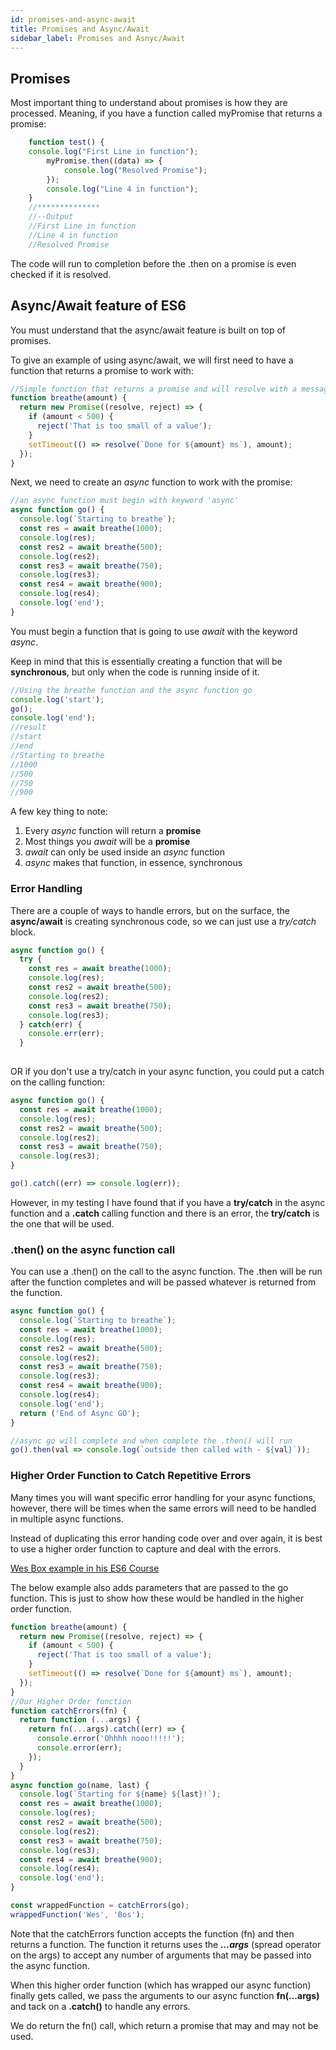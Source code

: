 ```yaml
---
id: promises-and-async-await
title: Promises and Async/Await
sidebar_label: Promises and Asnyc/Await
---
```


## Promises

Most important thing to understand about promises is how they are processed. Meaning, if you have a function called myPromise that returns a promise:

```javascript
	function test() {
	console.log("First Line in function");
		myPromise.then((data) => {
			console.log("Resolved Promise");
		});
		console.log("Line 4 in function");
	}
	//**************
	//--Output
	//First Line in function
	//Line 4 in function
	//Resolved Promise
```

The code will run to completion before the .then on a promise is even checked if it is resolved.

## Async/Await feature of ES6

You must understand that the async/await feature is built on top of promises.

To give an example of using async/await, we will first need to have a function that returns a promise to work with:

```javascript
//Simple function that returns a promise and will resolve with a message in 'amount' of time.
function breathe(amount) {
  return new Promise((resolve, reject) => {
    if (amount < 500) {
      reject('That is too small of a value');
    }
    setTimeout(() => resolve(`Done for ${amount} ms`), amount);
  });
}
```

Next, we need to create an *async* function to work with the promise:

```javascript
//an async function must begin with keyword 'async'
async function go() {
  console.log(`Starting to breathe`);
  const res = await breathe(1000);
  console.log(res);
  const res2 = await breathe(500);
  console.log(res2);
  const res3 = await breathe(750);
  console.log(res3);
  const res4 = await breathe(900);
  console.log(res4);
  console.log('end');
}
```

You must begin a function that is going to use *await* with the keyword *async*.

Keep in mind that this is essentially creating a function that will be **synchronous**, but only when the code is running inside of it.

```javascript
//Using the breathe function and the async function go
console.log('start');
go();
console.log('end');
//result 
//start
//end
//Starting to breathe
//1000
//500
//750
//900
```

A few key thing to note:

1. Every *async* function will return a **promise**
2. Most things you *await* will be a **promise**
3. *await* can only be used inside an *async* function
4. *async* makes that function, in essence, synchronous

### Error Handling

There are a couple of ways to handle errors, but on the surface, the **async/await** is creating synchronous code, so we can just use a *try/catch* block.

```javascript
async function go() {
  try {
    const res = await breathe(1000);
    console.log(res);
    const res2 = await breathe(500);
    console.log(res2);
    const res3 = await breathe(750);
    console.log(res3);
  } catch(err) {
    console.err(err);
  }  
  
```

OR if you don't use a try/catch in your async function, you could put a catch on the calling function:

```javascript
async function go() {
  const res = await breathe(1000);
  console.log(res);
  const res2 = await breathe(500);
  console.log(res2);
  const res3 = await breathe(750);
  console.log(res3);
}

go().catch((err) => console.log(err));
```

However, in my testing I have found that if you have a **try/catch** in the async function and a **.catch** calling function and there is an error, the **try/catch** is the one that will be used.

### .then() on the async function call

You can use a .then() on the call to the async function.  The .then will be run after the function completes and will be passed whatever is returned from the function.

```javascript
async function go() {
  console.log(`Starting to breathe`);
  const res = await breathe(1000);
  console.log(res);
  const res2 = await breathe(500);
  console.log(res2);
  const res3 = await breathe(750);
  console.log(res3);
  const res4 = await breathe(900);
  console.log(res4);
  console.log('end');
  return ('End of Async GO');
}

//async go will complete and when complete the .then() will run
go().then(val => console.log(`outside then called with - ${val}`));
```

### Higher Order Function to Catch Repetitive Errors

Many times you will want specific error handling for your async functions, however, there will be times when the same errors will need to be handled in multiple async functions.  

Instead of duplicating this error handing code over and over again, it is best to use a higher order function to capture and deal with the errors.

[Wes Box example in his ES6 Course](https://courses.wesbos.com/account/access/57a1679fa9a636e308fdfb2f/view/235537238)

The below example also adds parameters that are passed to the go function.  This is just to show how these would be handled in the higher order function.

```javascript
function breathe(amount) {
  return new Promise((resolve, reject) => {
    if (amount < 500) {
      reject('That is too small of a value');
    }
    setTimeout(() => resolve(`Done for ${amount} ms`), amount);
  });
}
//Our Higher Order function
function catchErrors(fn) {
  return function (...args) {
    return fn(...args).catch((err) => {
      console.error('Ohhhh nooo!!!!!');
      console.error(err);
    });
  }
}
async function go(name, last) {
  console.log(`Starting for ${name} ${last}!`);
  const res = await breathe(1000);
  console.log(res);
  const res2 = await breathe(500);
  console.log(res2);
  const res3 = await breathe(750);
  console.log(res3);
  const res4 = await breathe(900);
  console.log(res4);
  console.log('end');
}

const wrappedFunction = catchErrors(go);
wrappedFunction('Wes', 'Bos');
```

Note that the catchErrors function accepts the function (fn) and then returns a function.  The function it returns uses the ***...args*** (spread operator on the args) to accept any number of arguments that may be passed into the async function.  

When this higher order function (which has wrapped our async function) finally gets called, we pass the arguments to our async function **fn(...args)** and tack on a **.catch()** to handle any errors.  

We do return the fn() call, which return a promise that may and may not be used.

